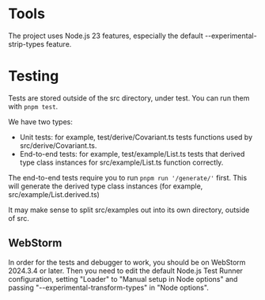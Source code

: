 # Tools

The project uses Node.js 23 features, especially the default
--experimental-strip-types feature.

# Testing

Tests are stored outside of the src directory, under test. You can run them with
`pnpm test`.

We have two types:

- Unit tests: for example, test/derive/Covariant.ts tests functions used by
  src/derive/Covariant.ts.
- End-to-end tests: for example, test/example/List.ts tests that derived type
  class instances for src/example/List.ts function correctly.

The end-to-end tests require you to run `pnpm run '/generate/'` first. This will
generate the derived type class instances (for example,
src/example/List.derived.ts)

It may make sense to split src/examples out into its own directory, outside of
src.

## WebStorm

In order for the tests and debugger to work, you should be on WebStorm 2024.3.4
or later. Then you need to edit the default Node.js Test Runner configuration,
setting "Loader" to "Manual setup in Node options" and passing
"--experimental-transform-types" in "Node options".

